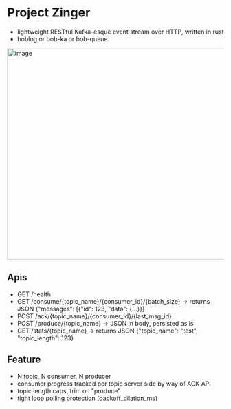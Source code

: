 # Project Zinger
- lightweight RESTful Kafka-esque event stream over HTTP, written in rust
- boblog or bob-ka or bob-queue

<img width="641" height="491" alt="image" src="https://github.com/user-attachments/assets/612410ec-70d3-4120-bb24-669dc454efd7" />

## Apis
- GET /health
- GET /consume/{topic_name}/{consumer_id}/{batch_size} -> returns JSON {"messages": [{"id": 123, "data": {...}}]
- POST /ack/{topic_name}/{consumer_id}/{last_msg_id}
- POST /produce/{topic_name} -> JSON in body, persisted as is
- GET /stats/{topic_name} -> returns JSON {"topic_name": "test", "topic_length": 123}
 
## Feature
- N topic, N consumer, N producer
- consumer progress tracked per topic server side by way of ACK API
- topic length caps, trim on "produce"
- tight loop polling protection (backoff_dilation_ms)
